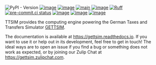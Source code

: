 ![PyPI - Version](https://img.shields.io/pypi/v/ttsim-backend)
[![image](https://img.shields.io/conda/vn/conda-forge/ttsim-backend.svg)](https://anaconda.org/conda-forge/ttsim-backend)
[![image](https://img.shields.io/conda/pn/conda-forge/ttsim-backend.svg)](https://anaconda.org/conda-forge/ttsim-backend)
[![main](https://github.com/ttsim-dev/ttsim/actions/workflows/main.yaml/badge.svg)](https://github.com/ttsim-dev/ttsim/actions/workflows/main.yaml)
[![image](https://codecov.io/gh/ttsim-dev/ttsim/branch/main/graph/badge.svg)](https://codecov.io/gh/ttsim-dev/ttsim)
[![Ruff](https://img.shields.io/endpoint?url=https://raw.githubusercontent.com/astral-sh/ruff/main/assets/badge/v2.json)](https://github.com/astral-sh/ruff)
[![pre-commit.ci status](https://results.pre-commit.ci/badge/github/ttsim-dev/ttsim/main.svg)](https://results.pre-commit.ci/latest/github/ttsim-dev/ttsim/main)
[![image](https://img.shields.io/github/contributors/ttsim-dev/ttsim.svg)](https://github.com/ttsim-dev/ttsim/graphs/contributors)
[![image](https://img.shields.io/badge/License-GPLv3-blue.svg)](https://www.gnu.org/licenses/gpl-3.0)
[![image](https://img.shields.io/badge/zulip-join_chat-brightgreen.svg)](https://gettsim.zulipchat.com)

TTSIM provides the computing engine powering the German Taxes and Transfers Simulator
[GETTSIM](https://github.com/ttsim-dev/gettsim).

The documentation is available at <https://gettsim.readthedocs.io>. If you want to use
it or help out in its development, feel free to get in touch! The ideal ways are to open
an issue if you find a bug or something does not work as expected, or by joining our
Zulip Chat at <https://gettsim.zulipchat.com>.
